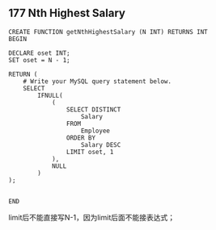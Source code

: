 ## 177	Nth Highest Salary    ##
```
CREATE FUNCTION getNthHighestSalary (N INT) RETURNS INT
BEGIN

DECLARE oset INT;
SET oset = N - 1;

RETURN (
	# Write your MySQL query statement below.
	SELECT
		IFNULL(
			(
				SELECT DISTINCT
					Salary
				FROM
					Employee
				ORDER BY
					Salary DESC
				LIMIT oset, 1
			),
			NULL
		)
);


END
```
limit后不能直接写N-1，因为limit后面不能接表达式；